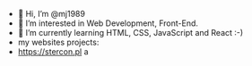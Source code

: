 - 👋 Hi, I’m @mj1989
- 👀 I’m interested in Web Development, Front-End.
- 🌱 I’m currently learning HTML, CSS, JavaScript and React :-)
- my websites projects:
- https://stercon.pl
<a>a</a>

<!---
mj1989/mj1989 is a ✨ special ✨ repository because its `README.md` (this file) appears on your GitHub profile.
You can click the Preview link to take a look at your changes.
--->

